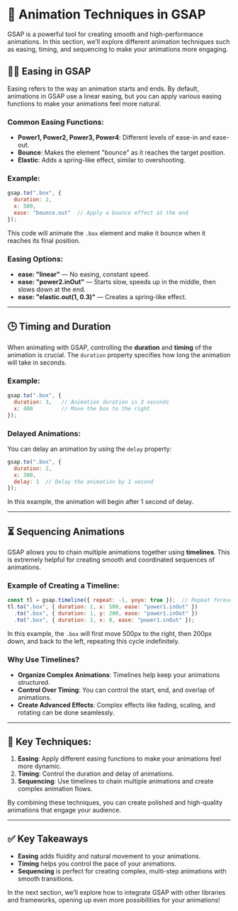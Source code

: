 # 🎨 Animation Techniques in GSAP

GSAP is a powerful tool for creating smooth and high-performance animations. In this section, we’ll explore different animation techniques such as easing, timing, and sequencing to make your animations more engaging.

## 🏃‍♂️ Easing in GSAP

Easing refers to the way an animation starts and ends. By default, animations in GSAP use a linear easing, but you can apply various easing functions to make your animations feel more natural.

### Common Easing Functions:

- **Power1, Power2, Power3, Power4**: Different levels of ease-in and ease-out.
- **Bounce**: Makes the element "bounce" as it reaches the target position.
- **Elastic**: Adds a spring-like effect, similar to overshooting.

### Example:

```javascript
gsap.to(".box", {
  duration: 2,
  x: 500,
  ease: "bounce.out"  // Apply a bounce effect at the end
});
```

This code will animate the `.box` element and make it bounce when it reaches its final position.

### Easing Options:

- **ease: "linear"** — No easing, constant speed.
- **ease: "power2.inOut"** — Starts slow, speeds up in the middle, then slows down at the end.
- **ease: "elastic.out(1, 0.3)"** — Creates a spring-like effect.

---

## 🕒 Timing and Duration

When animating with GSAP, controlling the **duration** and **timing** of the animation is crucial. The `duration` property specifies how long the animation will take in seconds.

### Example:

```javascript
gsap.to(".box", {
  duration: 3,   // Animation duration is 3 seconds
  x: 400         // Move the box to the right
});
```

### Delayed Animations:

You can delay an animation by using the `delay` property:

```javascript
gsap.to(".box", {
  duration: 2,
  x: 300,
  delay: 1  // Delay the animation by 1 second
});
```

In this example, the animation will begin after 1 second of delay.

---

## ⏳ Sequencing Animations

GSAP allows you to chain multiple animations together using **timelines**. This is extremely helpful for creating smooth and coordinated sequences of animations.

### Example of Creating a Timeline:

```javascript
const tl = gsap.timeline({ repeat: -1, yoyo: true });  // Repeat forever and alternate direction
tl.to(".box", { duration: 1, x: 500, ease: "power1.inOut" })
  .to(".box", { duration: 1, y: 200, ease: "power1.inOut" })
  .to(".box", { duration: 1, x: 0, ease: "power1.inOut" });
```

In this example, the `.box` will first move 500px to the right, then 200px down, and back to the left, repeating this cycle indefinitely.

### Why Use Timelines?

- **Organize Complex Animations**: Timelines help keep your animations structured.
- **Control Over Timing**: You can control the start, end, and overlap of animations.
- **Create Advanced Effects**: Complex effects like fading, scaling, and rotating can be done seamlessly.

---

## 📅 Key Techniques:

1. **Easing**: Apply different easing functions to make your animations feel more dynamic.
2. **Timing**: Control the duration and delay of animations.
3. **Sequencing**: Use timelines to chain multiple animations and create complex animation flows.

By combining these techniques, you can create polished and high-quality animations that engage your audience.

---

## ✅ Key Takeaways

- **Easing** adds fluidity and natural movement to your animations.
- **Timing** helps you control the pace of your animations.
- **Sequencing** is perfect for creating complex, multi-step animations with smooth transitions.

In the next section, we’ll explore how to integrate GSAP with other libraries and frameworks, opening up even more possibilities for your animations!

